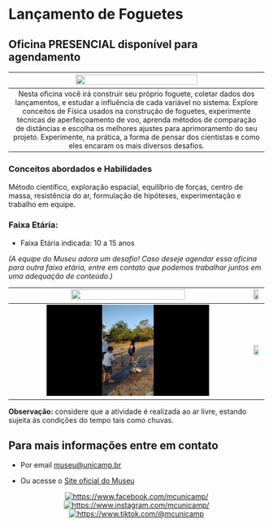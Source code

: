 # Lançamento de Foguetes

## Oficina PRESENCIAL disponível para agendamento

| <img src="lancabanner.png" width="70%" height="70%"> |
|:-----:|
| Nesta oficina você irá construir seu próprio foguete, coletar dados dos lançamentos, e estudar a influência de cada variável no sistema. Explore conceitos de Física usados na construção de foguetes, experimente técnicas de aperfeiçoamento de voo, aprenda métodos de comparação de distâncias e escolha os melhores ajustes para aprimoramento do seu projeto. Experimente, na prática, a forma de pensar dos cientistas e como eles encaram os mais diversos desafios.|

### Conceitos abordados e Habilidades

Método científico, exploração espacial, equilíbrio de forças, centro de massa, resistência do ar, formulação de hipóteses, experimentação e trabalho em equipe.


### Faixa Etária:

* Faixa Etária indicada: 10 a 15 anos

*(A equipe do Museu adora um desafio! Caso deseje agendar essa oficina para outra faixa etária, entre em contato que podemos trabalhar juntos em uma adequação de conteúdo.)*

|<img src="IMG_6824.JPG" width="70%" height="70%"> | <img src="IMG_6305.JPG" width="70%" height="70%">|
|:-----:|:-----:|
| <img src="foguete em lançamento 1.png" width="70%" height="70%"> | <img src="IMG_6306.JPG" width="70%" height="70%">|

**Observação:** considere que a atividade é realizada ao ar livre, estando sujeita às condições do tempo tais como chuvas.

## Para mais informações entre em contato

* Por email museu@unicamp.br

* Ou acesse o [Site oficial do Museu](https://www.mc.unicamp.br/visite)

<div align="center">
  <a href="https://www.facebook.com/mcunicamp/">
    <img src="../facebook-ícone.png" alt="https://www.facebook.com/mcunicamp/" width="5%" height="5%"> 
  <a href="https://www.instagram.com/mcunicamp/">
    <img src="../instagram-ícone.png" alt="https://www.instagram.com/mcunicamp/" width="5%" height="5%"> 
  <a href="https://www.tiktok.com/@mcunicamp">
    <img src="../tiktok-ícone.png" alt="https://www.tiktok.com/@mcunicamp" width="5%" height="5%">
  
